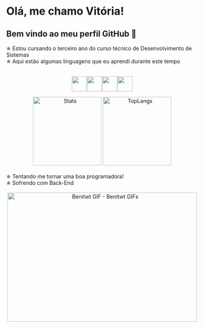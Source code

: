 # Olá, me chamo Vitória! 
## Bem vindo ao meu perfil GitHub 👋
✯ Estou cursando o terceiro ano do curso técnico de Desenvolvimento de Sistemas <br>
✯ Aqui estão algumas linguagens que eu aprendi durante este tempo 
<br>
<br>
<div align="center">
<p><img src="https://cdn.jsdelivr.net/gh/devicons/devicon/icons/c/c-original.svg" width="40" height="40"/><img src="https://cdn.jsdelivr.net/gh/devicons/devicon/icons/csharp/csharp-original.svg" width="40" height="40"/><img src="https://cdn.jsdelivr.net/gh/devicons/devicon/icons/html5/html5-original.svg" width="40" height="40"/><img src="https://cdn.jsdelivr.net/gh/devicons/devicon/icons/java/java-original.svg" width="40" height="40"/></p>

<!--Status e Frequencia no GitHub-->
<img  alt="Stats" height="180em" src="https://github-readme-stats.vercel.app/api?username=vitoriaEHon&show_icons=true&theme=slateorange&bg_color=00000000&hide_border=true&line_height=20&langs_count=8&icon_color=#f9bc2f"/>
<img  alt="TopLangs" height="180em" src="https://github-readme-stats.vercel.app/api/top-langs/?username=vitoriaEHon&layout=compact&theme=slateorange&bg_color=00000000&hide_border=true&line_height=20&langs_count=8icon_color=#f9bc2f"/>
<br>
<br>
</div>
✯ Tentando me tornar uma boa programadora! <br>
✯ Sofrendo com Back-End
<br>
<br>
<div align="center">
 <!--Chris-->
<img src="https://media.tenor.com/r-fMooQqOxAAAAAC/benitwt.gif" width="498" height="339" alt="Benitwt GIF - Benitwt GIFs" style="max-width: 498px;">
</div>
